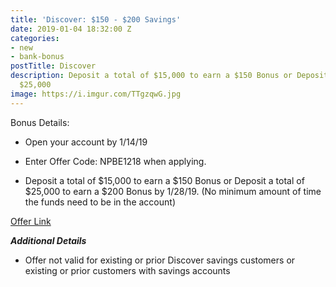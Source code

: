 ```yaml
---
title: 'Discover: $150 - $200 Savings'
date: 2019-01-04 18:32:00 Z
categories:
- new
- bank-bonus
postTitle: Discover
description: Deposit a total of $15,000 to earn a $150 Bonus or Deposit a total of
  $25,000
image: https://i.imgur.com/TTgzqwG.jpg
---
```


Bonus Details:

* Open your account by 1/14/19

* Enter Offer Code: NPBE1218 when applying.

* Deposit a total of $15,000 to earn a $150 Bonus or Deposit a total of $25,000 to earn a $200 Bonus by 1/28/19. (No minimum amount of time the funds need to be in the account)

[Offer Link](https://www.discover.com/online-banking/savings-lng-04/?cmpgnid=affl-bk-offer&src=NPBE1218&TPR=065&van=Dbank)

***Additional Details***

* Offer not valid for existing or prior Discover savings customers or existing or prior customers with savings accounts